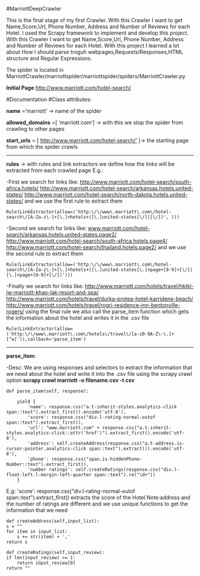 #MarriottDeepCrawler


This is the final stage of my first Crawler. With this Crawler I want to get Name,Score,Url, Phone Number, Address and Number of Reviews for each Hotel. I used the Scrapy framework to implement and develop this project. With this Crawler I want to get Name,Score,Url, Phone Number, Address and Number of Reviews for each Hotel. With this project I learned a lot about How I should parse troguh webpages,Requests/Responses,HTML structure and Regular Expressions.

The spider is located in MarriottCrawler/marriottspider/marriottspider/spiders/MarriottCrawler.py

**Initial Page** http://www.marriott.com/hotel-search/

#Documentation
#Class attributes:

**name** =’marriott’ → name of the spider

**allowed_domains** =[ ‘marriott.com’] → with this we stop the spider from crawling to other pages

**start_urls** = [ http://www.marriott.com/hotel-search/’ ]→ the starting page from which the spider crawls

------------------------------------------------------------------------------------------------------------

**rules** → with rules and link extractors we define how the links will be extracted from each crawled page
E.g.:

-First we search for links like:
http://www.marriott.com/hotel-search/south-africa.hotels/
http://www.marriott.com/hotel-search/arkansas.hotels.united-states/
http://www.marriott.com/hotel-search/north-dakota.hotels.united-states/
and we use the first rule to extract them

	Rule(LinkExtractor(allow=('http:\/\/www\.marriott\.com\/hotel-search\/[A-Za-z\-]+[\.]+hotels+([\.]united-states[\/]|[\/])', )))

-Second we search for links like:
www.marriott.com/hotel-search/arkansas.hotels.united-states.page2/
http://www.marriott.com/hotel-search/south-africa.hotels.page4/
http://www.marriott.com/hotel-search/thailand.hotels.page2/
and we use the second rule to extract them

	Rule(LinkExtractor(allow=('http:\/\/www\.marriott\.com\/hotel-search\/[A-Za-z\-]+[\.]+hotels+([\.]united-states[\.]+page+[0-9]+[\/]|[\.]+page+[0-9]+[\/])')))

-Finally we  search for links like:
http://www.marriott.com/hotels/travel/hktkl-jw-marriott-khao-lak-resort-and-spa/
http://www.marriott.com/hotels/travel/durka-protea-hotel-karridene-beach/
http://www.marriott.com/hotels/travel/rogri-residence-inn-bentonville-rogers/
using the final rule we also call the parse_item function which gets the information about the hotel and writes it in the .csv file

	Rule(LinkExtractor(allow=('http:\/\/www\.marriott\.com\/hotels\/travel\/[a-z0-9A-Z\-\.]+[^w]')),callback='parse_item')
    

------------------------------------------------------------------------------------------------------------

**parse_item**:

-Desc: We are using responses and selectors to extract the information that we need
about the hotel and write it into the .csv file using the scrapy crawl option
**scrapy crawl marriott -o filename.csv -t csv**

    def parse_item(self, response):
    
        yield {
            'name': response.css("a.t-inherit-styles.analytics-click span::text").extract_first().encode('utf-8'),
            'score': response.css("div.l-rating-normal-outof span::text").extract_first(),
            'url': "www.marriott.com" + response.css("a.t-inherit-styles.analytics-click::attr('href')").extract_first().encode('utf-8'),
            'address': self.createAddress(response.css("a.t-address.is-cursor-pointer.analytics-click span::text").extract()).encode('utf-8'),
            'phone': response.css("span.is-hiddenPhone-Number::text").extract_first(),
            'number ratings': self.createRatings(response.css("div.l-float-left.l-margin-left-quarter span::text").re("\d+"))
        }
E.g:
'score': response.css("div.l-rating-normal-outof span::text").extract_first()
extracts the score of the Hotel
Note:address and the number of ratings are different and we use unique functions to get the information that we need

	def createAddress(self,input_list):
    s = ""
    for item in input_list:
        s += str(item) + ','
    return s
    
	def createRatings(self,input_review):
    if len(input_review) >= 1:
        return input_review[0]
    return ""
